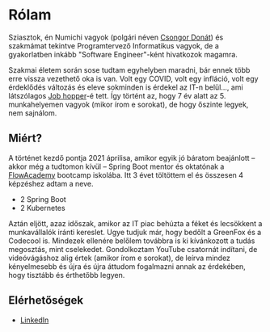 # Rólam

Sziasztok, én Numichi vagyok (polgári néven [Csongor Donát](https://www.linkedin.com/in/donat-csongor/)) és szakmámat tekintve Programtervező Informatikus
vagyok, de a gyakorlatben inkább "Software Engineer"-ként hivatkozok magamra.

Szakmai életem során sose tudtam egyhelyben maradni, bár ennek több erre vissza vezethető oka is van. Volt egy COVID, volt egy infláció, volt egy érdeklődés
változás és eleve sokminden is érdekel az IT-n belül..., ami látszólagos [Job hopper](https://www.hrportal.hu/jelentese/job-hopping.html)-é tett. Így történt
az, hogy 7 év alatt az 5. munkahelyemen vagyok (mikor írom e sorokat), de hogy őszinte legyek, nem sajnálom.

## Miért?

A történet kezdő pontja 2021 áprilisa, amikor egyik jó báratom beajánlott – akkor még a tudtomon kívül – Spring Boot mentor és oktatónak
a [FlowAcademy](https://flowacademy.hu/) bootcamp iskolába. Itt 3 évet töltöttem el és összesen 4 képzéshez adtam a neve.

- 2 Spring Boot
- 2 Kubernetes

Aztán eljött, azaz időszak, amikor az IT piac behúzta a féket és lecsökkent a munkavállalók iránti kereslet. Ugye tudjuk már, hogy bedőlt a GreenFox és a
Codecool is. Mindezek ellenére belőlem továbbra is ki kívánkozott a tudás megosztás, mint cselekedet. Gondolkoztam YouTube csatornát indítani, de videóvágáshoz
alig értek (amikor írom e sorokat), de leírva mindez kényelmesebb és újra és újra áttudom fogalmazni annak az érdekében, hogy tisztább és érthetőbb legyen.

## Elérhetőségek

- [LinkedIn](https://www.linkedin.com/in/donat-csongor/)
